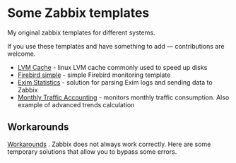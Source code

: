 # Some Zabbix templates

My original zabbix templates for different systems.

If you use these templates and have something to add — contributions are welcome.

- [LVM Cache](lvmcache/) - linux LVM cache commonly used to speed up disks
- [Firebird simple](firebird-simple/) - simple Firebird monitoring template
- [Exim Statistics](eximstats/) -  solution for parsing Exim logs and sending data to Zabbix
- [Monthly Traffic Accounting](monthly-traffic/) - monitors monthly traffic consumption. Also example of advanced trends calculation


## Workarounds

  [Workarounds](workarounds/README.md) . Zabbix does not always work correctly. Here are some temporary solutions that allow you to bypass some errors.